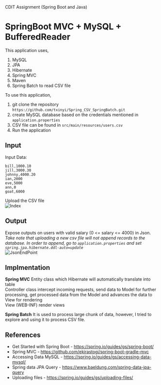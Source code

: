 CDIT Assignment (Spring Boot and Java)

# SpringBoot MVC + MySQL + BufferedReader
This application uses,
1. MySQL
2. JPA
3. Hibernate
4. Spring MVC 
5. Maven
6. Spring Batch to read CSV file

To use this application, 
1. git clone the repository ```https://github.com/txinyi/Spring_CSV_SpringBatch.git```
2. create MySQL database based on the credentials mentioned in ```application.properties```
4. CSV file can be found in ```src/main/resources/users.csv```
3. Run the application


## Input
Input Data:
```mary,2000.30
bill,1000.10
jill,3000.30
johnny,4000.20
ian,2000
eve,5000
ann,0 
goat,6000
```

Upload the CSV file  
![Index](https://github.com/txinyi/Spring_CSV_BufferedReader/blob/master/readme/indexJSP.PNG?raw=true)


## Output
Expose outputs on users with valid salary (0 <= salary <= 4000) in Json.  
*Take note that uploading a new csv file will not append records to the database. In order to append, go to ```application.properties``` and set ```spring.jpa.hibernate.ddl-auto=update ```*  
![JsonEndPoint](https://github.com/txinyi/Spring_CSV_BufferedReader/blob/master/readme/usersEndpoint.PNG?raw=true)


## Implmentation
**Spring MVC**
Entity class which Hibernate will automatically translate into table  
Controller class intercept incoming requests, send data to Model for further processing, get processed data from the Model and advances the data to View for rendering  
View (WEB-INF) render views

**Spring Batch**
It is used to process large chunk of data, however, I tried to explore and using it to process CSV file.


## References
- Get Started with Spring Boot - https://spring.io/guides/gs/spring-boot/ 
- Spring MVC - https://github.com/ekirastogi/spring-boot-gradle-mvc 
- Accessing Data MySQL - https://spring.io/guides/gs/accessing-data-mysql/ 
- Spring data JPA Query - https://www.baeldung.com/spring-data-jpa-query 
- Uploading files - https://spring.io/guides/gs/uploading-files/ 




